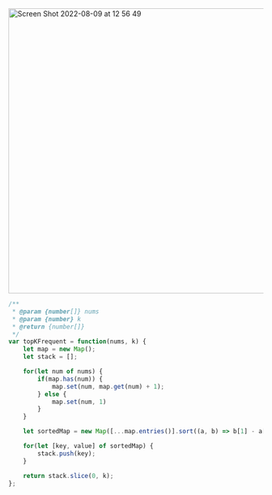<img width="562" alt="Screen Shot 2022-08-09 at 12 56 49" src="https://user-images.githubusercontent.com/37787994/183749375-fb0660d1-178a-477d-a926-e201b6b66c60.png">


```js
/**
 * @param {number[]} nums
 * @param {number} k
 * @return {number[]}
 */
var topKFrequent = function(nums, k) {
    let map = new Map();
    let stack = [];

    for(let num of nums) {
        if(map.has(num)) {
            map.set(num, map.get(num) + 1);
        } else {
            map.set(num, 1)
        }
    }

    let sortedMap = new Map([...map.entries()].sort((a, b) => b[1] - a[1]));

    for(let [key, value] of sortedMap) {
        stack.push(key);
    }

    return stack.slice(0, k);
};
```
